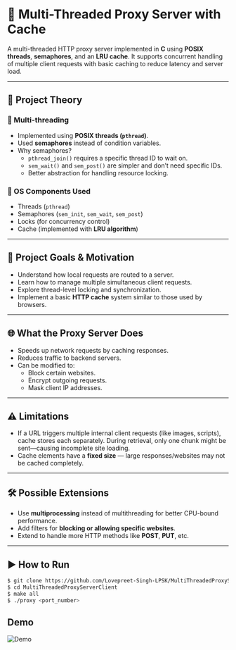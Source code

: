 # 🚀 Multi-Threaded Proxy Server with Cache

A multi-threaded HTTP proxy server implemented in **C** using **POSIX threads**, **semaphores**, and an **LRU cache**. It supports concurrent handling of multiple client requests with basic caching to reduce latency and server load.

---

## 🧠 Project Theory

### 🔁 Multi-threading
- Implemented using **POSIX threads (`pthread`)**.
- Used **semaphores** instead of condition variables.
- Why semaphores?
  - `pthread_join()` requires a specific thread ID to wait on.
  - `sem_wait()` and `sem_post()` are simpler and don’t need specific IDs.
  - Better abstraction for handling resource locking.

### 🔧 OS Components Used
- Threads (`pthread`)
- Semaphores (`sem_init`, `sem_wait`, `sem_post`)
- Locks (for concurrency control)
- Cache (implemented with **LRU algorithm**)

---

## 🎯 Project Goals & Motivation

- Understand how local requests are routed to a server.
- Learn how to manage multiple simultaneous client requests.
- Explore thread-level locking and synchronization.
- Implement a basic **HTTP cache** system similar to those used by browsers.

---

## 🌐 What the Proxy Server Does

- Speeds up network requests by caching responses.
- Reduces traffic to backend servers.
- Can be modified to:
  - Block certain websites.
  - Encrypt outgoing requests.
  - Mask client IP addresses.

---

## ⚠️ Limitations

- If a URL triggers multiple internal client requests (like images, scripts), cache stores each separately. During retrieval, only one chunk might be sent—causing incomplete site loading.
- Cache elements have a **fixed size** — large responses/websites may not be cached completely.

---

## 🛠️ Possible Extensions

- Use **multiprocessing** instead of multithreading for better CPU-bound performance.
- Add filters for **blocking or allowing specific websites**.
- Extend to handle more HTTP methods like **POST**, **PUT**, etc.

---

## ▶️ How to Run

```bash
$ git clone https://github.com/Lovepreet-Singh-LPSK/MultiThreadedProxyServerClient.git
$ cd MultiThreadedProxyServerClient
$ make all
$ ./proxy <port_number>
```
##  Demo

![Demo](./demo.gif)

